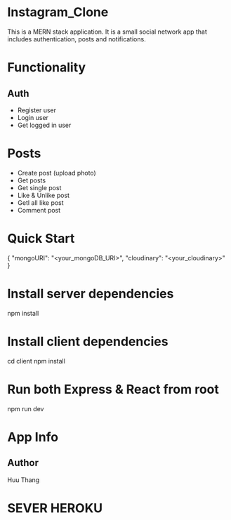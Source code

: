 # Instagram_Clone

This is a MERN stack application. It is a small social network app that includes authentication, posts and notifications.

# Functionality

## Auth

* Register user 
* Login user
* Get logged in user

# Posts

* Create post (upload photo)
* Get posts
* Get single post
* Like & Unlike post
* Getl all like post
* Comment post

# Quick Start

{
  "mongoURI": "<your_mongoDB_URI>",
    "cloudinary": "<your_cloudinary>"
}

# Install server dependencies

npm install

# Install client dependencies

cd client
npm install

# Run both Express & React from root

npm run dev

# App Info

## Author

Huu Thang

# SEVER HEROKU

[](https://project-ig-clone.herokuapp.com/)